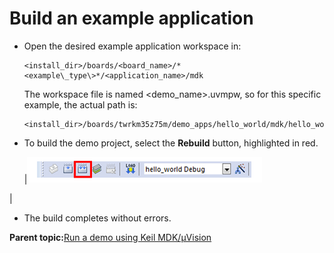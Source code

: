 # Build an example application

-   Open the desired example application workspace in:

    ```
    <install_dir>/boards/<board_name>/*<example\_type\>*/<application_name>/mdk
    ```

    The workspace file is named <demo\_name\>.uvmpw, so for this specific example, the actual path is:

    ```
    <install_dir>/boards/twrkm35z75m/demo_apps/hello_world/mdk/hello_world.uvmpw
    ```

-   To build the demo project, select the **Rebuild** button, highlighted in red.

    |![](../images/build_the_demo.png "Building the demo")

|

-   The build completes without errors.

**Parent topic:**[Run a demo using Keil MDK/μVision](../topics/run_a_demo_using_keil__mdk_vision.md)

